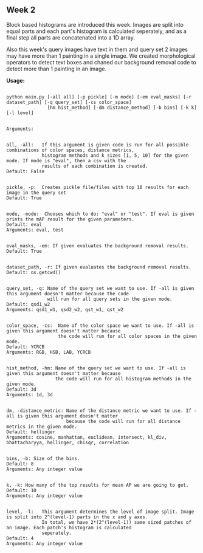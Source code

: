 ## Week 2

Block based histograms are introduced this week. Images are split into equal parts and each part's histogram is calculated seperately, and as a final step all parts are concatenated into a 1D array. 

Also this week's query images have text in them and query set 2 images may have more than 1 painting in a single image. We created morphological operators to detect text boxes and chaned our background removal code to detect more than 1 painting in an image.

<b> Usage: </b> <br>

```

python main.py [-all all] [-p pickle] [-m mode] [-em eval_masks] [-r dataset_path] [-q query_set] [-cs color_space] 
               [hm hist_method] [-dm distance_method] [-b bins] [-k k] [-l level]
                    

Arguments: 


all, -all:   If this argument is given code is run for all possible combinations of color spaces, distance metrics, 
             histogram methods and k sizes [1, 5, 10] for the given mode. If mode is "eval", then a csv with the 
             results of each combination is created.
Default: False


pickle, -p:  Creates pickle file/files with top 10 results for each image in the query set
Default: True


mode, -mode:  Chooses which to do: "eval" or "test". If eval is given prints the mAP result for the given parameters.
Default: eval
Arguments: eval, test


eval_masks, -em: If given evaluates the background removal results.
Default: True
                  

dataset_path, -r: If given evaluates the background removal results.
Default: os.getcwd()
                  
 
query_set, -q: Name of the query set we want to use. If -all is given this argument doesn't matter because the code
               will run for all query sets in the given mode.
Default: qsd1_w2
Arguments: qsd1_w1, qsd2_w2, qst_w1, qst_w2
                  
                  
color_space, -cs:  Name of the color space we want to use. If -all is given this argument doesn't matter because 
                   the code will run for all color spaces in the given mode.
Default: YCRCB
Arguments: RGB, HSB, LAB, YCRCB 


hist_method, -hm: Name of the query set we want to use. If -all is given this argument doesn't matter because
                  the code will run for all histogram methods in the given mode.   
Default: 3d
Arguments: 1d, 3d


dm, -distance_metric: Name of the distance metric we want to use. If -all is given this argument doesn't matter
                      because the code will run for all distance metrics in the given mode.
Default: hellinger
Arguments: cosine, manhattan, euclidean, intersect, kl_div, bhattacharyya, hellinger, chisqr, correlation
                  
                  
bins, -b: Size of the bins.
Default: 8  
Arguments: Any integer value                


k, -k: How many of the top results for mean AP we are going to get. 
Default: 10
Arguments: Any integer value  


level, -l:   This argument determines the level of image split. Image is split into 2^(level-1) parts in the x and y axes. 
             In total, we have 2*(2^(level-1)) same sized patches of an image. Each patch's histogram is calculated 
             seperately.
Default: 4
Arguments: Any integer value  
```
